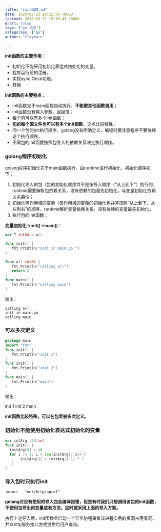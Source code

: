 ```yaml
---
title: "init函数.md"
date: 2020-02-23 18:22:30 +0800
lastmod: 2020-03-17 15:10:43 +0800
draft: false
tags: ["go 语法"]
categories: ["go"]
author: "Claymore"

---
```

**init函数的主要作用：**

- 初始化不能采用初始化表达式初始化的变量。
- 程序运行前的注册。
- 实现sync.Once功能。
- 其他

**init函数的主要特点：**

- init函数先于main函数自动执行，**不能被其他函数调用；**
- init函数没有输入参数、返回值；
- 每个包可以有多个init函数；
- **包的每个源文件也可以有多个init函数**，这点比较特殊；
- 同一个包的init执行顺序，golang没有明确定义，编程时要注意程序不要依赖这个执行顺序。
- 不同包的init函数按照包导入的依赖关系决定执行顺序。



### **golang程序初始化**

golang程序初始化先于main函数执行，由runtime进行初始化，初始化顺序如下：

1. 初始化导入的包（包的初始化顺序并不是按导入顺序（“从上到下”）执行的，runtime需要解析包依赖关系，没有依赖的包最先初始化，与变量初始化依赖关系类似；
2. 初始化包作用域的变量（该作用域的变量的初始化也并非按照“从上到下、从左到右”的顺序，runtime解析变量依赖关系，没有依赖的变量最先初始化。
3. 执行包的init函数；

**变量初始化->init()->main()**：

``` go
var T int64 = a()

func init() {
   fmt.Println("init in main.go ")
}

func a() int64 {
   fmt.Println("calling a()")
   return 2
}
func main() {                  
   fmt.Println("calling main")     
}
```

输出：

```text
calling a()
init in main.go
calling main
```





### 可以多次定义

``` go
package main
import "fmt"
func init() {
   fmt.Println("init 1")
}
func init() {
   fmt.Println("init 2")
}
func main() {
   fmt.Println("main")
}
```

输出：

init 1
init 2
main

**init函数比较特殊，可以在包里被多次定义。**



### 初始化不能使用初始化表达式初始化的变量

``` go
var intArg [20]int
func init() {
  initArg[0] = 10
  for i := 1; i < len(initArg); i++ {
       initArg[i] = initArg[i-1] * 2
   }
}
```



### 导入包时只执行init

`import _ "net/http/pprof"`

**golang对没有使用的导入包会编译报错，但是有时我们只想调用该包的init函数，不使用包导出的变量或者方法，这时就采用上面的导入方案。**

执行上述导入后，init函数会启动一个异步协程采集该进程实例的资源占用情况，并以http服务接口方式提供给用户查询。
